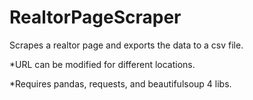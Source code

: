 # RealtorPageScraper
Scrapes a realtor page and exports the data to a csv file.

*URL can be modified for different locations.

*Requires pandas, requests, and beautifulsoup 4 libs.
